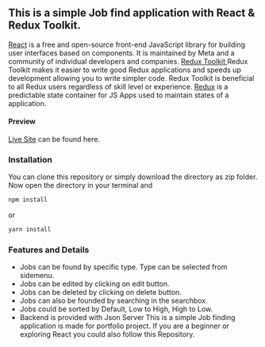 ## This is a simple Job find application with React & Redux Toolkit.

[React](https://react.dev/) is a free and open-source front-end JavaScript library for building user interfaces based on components. It is maintained by Meta and a community of individual developers and companies.
[Redux Toolkit ](https://redux-toolkit.js.org/) Redux Toolkit makes it easier to write good Redux applications and speeds up development allowing you to write simpler code. Redux Toolkit is beneficial to all Redux users regardless of skill level or experience.
[Redux](https://redux.js.org/) is a predictable state container for JS Apps used to maintain states of a application.

#### Preview

[Live Site](https://jobfindingbyrafiqul.netlify.app/) can be found here.

### Installation

You can clone this repository or simply download the directory as zip folder. Now open the directory in your terminal and

```bash
npm install
```

or

```bash
yarn install
```

### Features and Details

- Jobs can be found by specific type. Type can be selected from sidemenu.
- Jobs can be edited by clicking on edit button.
- Jobs can be deleted by clicking on delete button.
- Jobs can also be founded by searching in the searchbox.
- Jobs could be sorted by Default, Low to High, High to Low.
- Backend is provided with Json Server
  This is a simple Job finding application is made for portfolio project. If you are a beginner or exploring React you could also follow this Repository.
